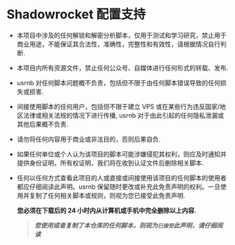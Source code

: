 # Shadowrocket 配置支持

-   本项目中涉及的任何解锁和解密分析脚本，仅用于测试和学习研究，禁止用于商业用途，不能保证其合法性，准确性，完整性和有效性，请根据情况自行判断.

-   本项目内所有资源文件，禁止任何公众号、自媒体进行任何形式的转载、发布.

-   usrnb 对任何脚本问题概不负责，包括但不限于由任何脚本错误导致的任何损失或损害.

-   间接使用脚本的任何用户，包括但不限于建立 VPS 或在某些行为违反国家/地区法律或相关法规的情况下进行传播, usrnb 对于由此引起的任何隐私泄漏或其他后果概不负责.

-   请勿将任何内容用于商业或非法目的，否则后果自负.

-   如果任何单位或个人认为该项目的脚本可能涉嫌侵犯其权利，则应及时通知并提供身份证明，所有权证明，我们将在收到认证文件后删除相关脚本.

-   任何以任何方式查看此项目的人或直接或间接使用该项目的任何脚本的使用者都应仔细阅读此声明。usrnb 保留随时更改或补充此免责声明的权利。一旦使用并复制了任何相关脚本或规则，则视为您已接受此免责声明.

    **您必须在下载后的 24 小时内从计算机或手机中完全删除以上内容.** </br>

    > **_您使用或者复制了本仓库的任何脚本，则视为`已接受`此声明，请仔细阅读_**
